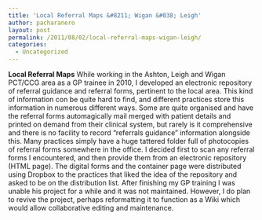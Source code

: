 ```yaml
---
title: 'Local Referral Maps &#8211; Wigan &#038; Leigh'
author: pacharanero
layout: post
permalink: /2011/08/02/local-referral-maps-wigan-leigh/
categories:
  - Uncategorized
---
```

**Local Referral Maps** While working in the Ashton, Leigh and Wigan PCT/CCG area as a GP trainee in 2010, I developed an electronic repository of referral guidance and referral forms, pertinent to the local area. This kind of information con be quite hard to find, and different practices store this information in numerous different ways. Some are quite organised and have the referral forms automagically mail merged with patient details and printed on demand from their clinical system, but rarely is it comprehensive and there is no facility to record &#8220;referrals guidance&#8221; information alongside this. Many practices simply have a huge tattered folder full of photocopies of referral forms somewhere in the office. I decided first to scan any referral forms I encountered, and then provide them from an electronic repository (HTML page). The digital forms and the container page were distributed using Dropbox to the practices that liked the idea of the repository and asked to be on the distribution list. After finishing my GP training I was unable his project for a while and it was not maintained. However, I do plan to revive the project, perhaps reformatting it to function as a Wiki which would allow collaborative editing and maintenance.
